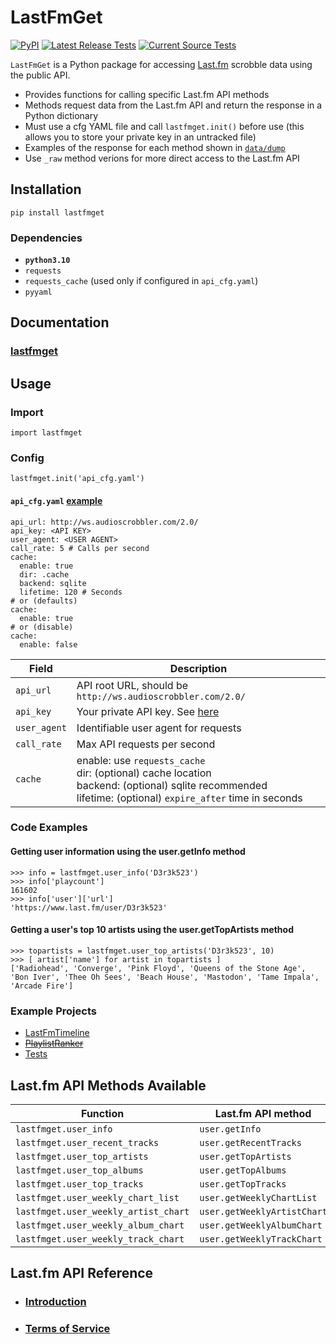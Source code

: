 # LastFmGet

[![PyPI](https://badge.fury.io/py/lastfmget.svg)](https://pypi.org/project/lastfmget)
[![Latest Release Tests](https://github.com/D3r3k23/LastFmGet/actions/workflows/test_release.yaml/badge.svg)](https://github.com/D3r3k23/LastFmGet/actions/workflows/test_release.yaml)
[![Current Source Tests](https://github.com/D3r3k23/LastFmGet/actions/workflows/test_source.yaml/badge.svg)](https://github.com/D3r3k23/LastFmGet/actions/workflows/test_source.yaml)


`LastFmGet` is a Python package for accessing [Last.fm](https://www.last.fm) scrobble data using the public API.

* Provides functions for calling specific Last.fm API methods
* Methods request data from the Last.fm API and return the response in a Python dictionary
* Must use a cfg YAML file and call `lastfmget.init()` before use (this allows you to store your private key in an untracked file)
* Examples of the response for each method shown in [`data/dump`](https://github.com/D3r3k23/LastFmGet/blob/master/data/dump/)
* Use `_raw` method verions for more direct access to the Last.fm API


## Installation
`pip install lastfmget`

### Dependencies
* **`python3.10`**
* `requests`
* `requests_cache` (used only if configured in `api_cfg.yaml`)
* `pyyaml`


## Documentation
### [lastfmget](https://raw.githack.com/D3r3k23/LastFmGet/master/docs/pdoc/lastfmget.html)


## Usage

### Import
`import lastfmget`

### Config
`lastfmget.init('api_cfg.yaml')`

#### `api_cfg.yaml` [example](https://github.com/D3r3k23/LastFmGet/blob/master/data/example_api_cfg.yaml)
```
api_url: http://ws.audioscrobbler.com/2.0/
api_key: <API KEY>
user_agent: <USER AGENT>
call_rate: 5 # Calls per second
cache:
  enable: true
  dir: .cache
  backend: sqlite
  lifetime: 120 # Seconds
# or (defaults)
cache:
  enable: true
# or (disable)
cache:
  enable: false
```

| Field        | Description                                                 |
|--------------|-------------------------------------------------------------|
| `api_url`    | API root URL, should be `http://ws.audioscrobbler.com/2.0/` |
| `api_key`    | Your private API key. See [here](https://www.last.fm/api)   |
| `user_agent` | Identifiable user agent for requests                        |
| `call_rate`  | Max API requests per second                                 |
| `cache`      | enable: use `requests_cache`<br>dir: (optional) cache location<br>backend: (optional) sqlite recommended<br>lifetime: (optional) `expire_after` time in seconds |

### Code Examples

#### Getting user information using the user.getInfo method
```
>>> info = lastfmget.user_info('D3r3k523')
>>> info['playcount']
161602
>>> info['user']['url']
'https://www.last.fm/user/D3r3k523'
```

#### Getting a user's top 10 artists using the user.getTopArtists method
```
>>> topartists = lastfmget.user_top_artists('D3r3k523', 10)
>>> [ artist['name'] for artist in topartists ]
['Radiohead', 'Converge', 'Pink Floyd', 'Queens of the Stone Age', 'Bon Iver', 'Thee Oh Sees', 'Beach House', 'Mastodon', 'Tame Impala', 'Arcade Fire']
```

### Example Projects
* [LastFmTimeline](https://github.com/D3r3k23/LastFmTimeline)
* [~~PlaylistRanker~~](https://github.com/D3r3k23/PlaylistRanker)
* [Tests](https://github.com/D3r3k23/LastFmGet/blob/master/test/test/tests.py)


## Last.fm API Methods Available
| Function                             | Last.fm API method          |
|--------------------------------------|-----------------------------|
| `lastfmget.user_info`                | `user.getInfo`              |
| `lastfmget.user_recent_tracks`       | `user.getRecentTracks`      |
| `lastfmget.user_top_artists`         | `user.getTopArtists`        |
| `lastfmget.user_top_albums`          | `user.getTopAlbums`         |
| `lastfmget.user_top_tracks`          | `user.getTopTracks`         |
| `lastfmget.user_weekly_chart_list`   | `user.getWeeklyChartList`   |
| `lastfmget.user_weekly_artist_chart` | `user.getWeeklyArtistChart` |
| `lastfmget.user_weekly_album_chart`  | `user.getWeeklyAlbumChart`  |
| `lastfmget.user_weekly_track_chart`  | `user.getWeeklyTrackChart`  |


## Last.fm API Reference
* ### [Introduction](https://www.last.fm/api/intro)
* ### [Terms of Service](https://www.last.fm/api/tos)
